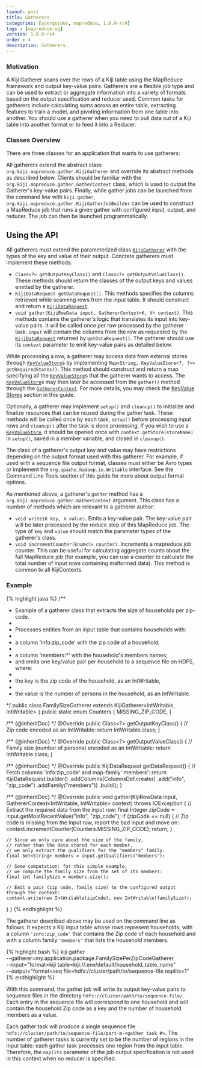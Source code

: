 ```yaml
---
layout: post
title: Gatherers
categories: [userguides, mapreduce, 1.0.0-rc4]
tags : [mapreduce-ug]
version: 1.0.0-rc4
order : 4
description: Gatherers.
---
```


### Motivation

A Kiji Gatherer scans over the rows of a Kiji table using the MapReduce framework and output key-value pairs. Gatherers are a flexible job type and can be used to extract or aggregate information into a variety of formats based on the output specification and reducer used.
Common tasks for gatherers include calculating sums across an entire table, extracting features to train a model, and pivoting information from one table into another. You should use a gatherer when you need to pull data out of a Kiji table into another format or to feed it into a Reducer.

### Classes Overview

There are three classes for an application that wants to use gatherers:

All gatherers extend the abstract class
`org.kiji.mapreduce.gather.KijiGatherer` and override its abstract methods as
described below. Clients should be familiar with the
`org.kiji.mapreduce.gather.GatherContext` class, which is used to output the
Gatherer's key-value pairs. Finally, while gather jobs can be launched from the
command line with `kiji gather`,
`org.kiji.mapreduce.gather.KijiGatherJobBuilder` can be used to construct a
MapReduce job that runs a given gather with configured input, output, and
reducer. The job can then be launched programmatically.

## Using the API

All gatherers must extend the parameterized class [`KijiGatherer`]({{site.api_mr_rc4}}/gather/KijiGatherer.html) with the types
of the key and value of their output. Concrete gatherers must implement these methods:

 * `Class<?> getOutputKeyClass()` and `Class<?> getOutputValueClass()`. These methods should return the
classes of the output keys and values emitted by the gatherer.
 * `KijiDataRequest getDataRequest()`. This methods specifies the columns retrieved while scanning rows from the input table. It should construct and return a [`KijiDataRequest`]({{site.api_schema_rc4}}/KijiDataRequest.html).
 * `void gather(KijiRowData input, GathererContext<K, V> context)`. This methods contains the gatherer's logic that translates its input into key-value pairs. It will be called once per row processed by the gatherer task. `input` will contain the columns from the row as requested by the [`KijiDataRequest`]({{site.api_schema_rc4}}/KijiDataRequest.html) returned by `getDataRequest()`. The gatherer should use its `context` parameter to emit key-value pairs as detailed below.

While processing a row, a gatherer may access data from external stores through [`KeyValueStore`]({{site.api_mr_rc4}}/kvstore/KeyValueStore.html)s by implementing `Map<String, KeyValueStore<?, ?>> getRequiredStores()`. This method should construct and return a map specifying all the [`KeyValueStore`]({{site.api_mr_rc4}}/kvstore/KeyValueStore.html)s that the gatherer wants to access. The [`KeyValueStore`]({{site.api_mr_rc4}}/kvstore/KeyValueStore.html)s may then later be accessed from the `gather()` method through the [`GathererContext`]({{site.api_mr_rc4}}/gather/GathererContext.html). For more details, you may check the [KeyValue Stores]({{site.userguide_mapreduce_rc4}}/key-value-stores) section in this guide.

Optionally, a gatherer may implement `setup()` and `cleanup()` to initialize and
finalize resources that can be reused during the gather task. These methods
will be called once by each task, `setup()` before processing input rows and
`cleanup()` after the task is done processing. If you wish to use a
[`KeyValueStore`]({{site.api_mr_rc4}}/kvstore/KeyValueStore.html), it should be opened once with `context.getStore(storeName)` in
`setup()`, saved in a member variable, and closed in `cleanup()`.

The class of a gatherer's output key and value may have restrictions
depending on the output format used with this gatherer. For example, if used with a sequence file output format, classes must either be Avro types
or implement the `org.apache.hadoop.io.Writable` interface. See the Command Line Tools section of this guide for more about output format options.

As mentioned above, a gatherer's `gather` method has a `org.kiji.mapreduce.gather.GatherContext` argument. This class has a number of methods which are relevant to a gatherer author:

 * `void write(K key, V value)`. Emits a key-value pair. The key-value pair will be later processed by
the reduce step of this MapReduce job. The type of `key` and `value` should match the
parameter types of the gatherer's class.
 * `void incrementCounter(Enum<?> counter)`. Increments a mapreduce job counter. This can be useful for calculating aggregate counts about the full MapReduce job (for example, you can use a counter to calculate the total number of input rows containing malformed data). This method is common to all KijiContexts.

### Example

{% highlight java %}
/**
 * Example of a gatherer class that extracts the size of households per zip-code.
 *
 * Processes entities from an input table that contains households with:
 *   <li> a column 'info:zip_code' with the zip code of a household;
 *   <li> a column 'members:*' with the household's members names;
 * and emits one key/value pair per household to a sequence file on HDFS, where:
 *   <li> the key is the zip code of the household, as an IntWritable,
 *   <li> the value is the number of persons in the household, as an IntWritable.
 */
public class FamilySizeGatherer extends KijiGatherer<IntWritable, IntWritable> {
  public static enum Counters {
    MISSING_ZIP_CODE,
  }

  /** {@inheritDoc} */
  @Override
  public Class<?> getOutputKeyClass() {
    // Zip code encoded as an IntWritable:
    return IntWritable.class;
  }

  /** {@inheritDoc} */
  @Override
  public Class<?> getOutputValueClass() {
    // Family size (number of persons) encoded as an IntWritable:
    return IntWritable.class;
  }

  /** {@inheritDoc} */
  @Override
  public KijiDataRequest getDataRequest() {
    // Fetch columns 'info:zip_code' and map-family 'members':
    return KijiDataRequest.builder()
        .addColumns(ColumnsDef.create()
            .add("info", "zip_code")
            .addFamily("members"))
        .build();
  }

  /** {@inheritDoc} */
  @Override
  public void gather(KijiRowData input, GathererContext<IntWritable, IntWritable> context)
      throws IOException {
    // Extract the required data from the input row:
    final Integer zipCode = input.getMostRecentValue("info", "zip_code");
    if (zipCode == null) {
      // Zip code is missing from the input row, report the bad input and move on:
      context.incrementCounter(Counters.MISSING_ZIP_CODE);
      return;
    }

    // Since we only care about the size of the family,
    // rather than the data stored for each member,
    // we only extract the qualifiers for the "members" family.
    final Set<String> members = input.getQualifiers("members");

    // Some computation: for this simple example,
    // we compute the family size from the set of its members:
    final int familySize = members.size();

    // Emit a pair (zip code, family size) to the configured output through the context:
    context.write(new IntWritable(zipCode), new IntWritable(familySize));
  }
}
{% endhighlight %}

The gatherer described above may be used on the command line as follows.
It expects a Kiji input table whose rows represent households,
with a column `'info:zip_code'` that contains the Zip code of each household
and with a column family `'members'` that lists the household members.

{% highlight bash %}
kiji gather \
    --gatherer=my.application.package.FamilySizePerZipCodeGatherer \
    --input="format=kiji table=kiji://.env/default/household_table_name" \
    --output="format=seq file=hdfs://cluster/path/to/sequence-file nsplits=1"
{% endhighlight %}

With this command, the gather job will write its output key-value pairs to sequence files
in the directory `hdfs://cluster/path/to/sequence-file/`. Each entry in the sequence file
will correspond to one household and will contain the household Zip code as a key and
the number of household members as a value.

Each gather task will produce a single sequence file `hdfs://cluster/path/to/sequence-file/part-m-<gather task #>`.
The number of gatherer tasks is currently set to be the number of regions in the input table: each gather task
processes one region from the input table.
Therefore, the `nsplits` parameter of the job output specification is not used in this context when no reducer is specified.
